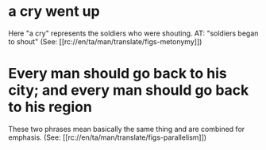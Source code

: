 # a cry went up

Here "a cry" represents the soldiers who were shouting. AT: "soldiers began to shout" (See: [[rc://en/ta/man/translate/figs-metonymy]])

# Every man should go back to his city; and every man should go back to his region

These two phrases mean basically the same thing and are combined for emphasis. (See: [[rc://en/ta/man/translate/figs-parallelism]])

